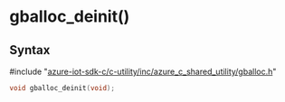 # gballoc_deinit()

## Syntax

\#include "[azure-iot-sdk-c/c-utility/inc/azure_c_shared_utility/gballoc.h](../iot-c-ref-gballoc-h.md)"  
```C
void gballoc_deinit(void);
```

